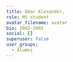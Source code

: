 ```yaml
---
title: Omar Alexander,
role: MS student
avatar_filename: avatar
bio: 2002-2003
social: []
superuser: false
user_groups:
  - Alumni
---
```

